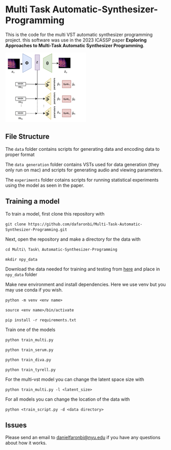 # Multi Task Automatic-Synthesizer-Programming
This is the code for the multi VST automatic synthesizer programming project. this software was use in the 2023 ICASSP paper **Exploring Approaches to Multi-Task Automatic Synthesizer Programming**.

![Multi-Task ASP Diagram](asp-main-diagram.png)

## File Structure

The `data` folder contains scripts for generating data and encoding data to proper format

The `data generation` folder contains VSTs used for data generation (they only run on mac) and scripts for generating audio and viewing parameters.

The `experiments` folder cotains scripts for running statistical experiments using the model as seen in the paper.

## Training a model

To train a model, first clone this repository with

`git clone https://github.com/dafaronbi/Multi-Task-Automatic-Synthesizer-Programming.git`

Next, open the repository and make a directory for the data with 

`cd Multi\ Task\ Automatic-Synthesizer-Programming`

`mkdir npy_data`

Download the data needed for training and testing from [here](https://zenodo.org/record/7686668#.ZAET5ezMJhE) and place in `npy_data` folder

Make new environment and install dependencies. Here we use venv but you may use conda if you wish.

`python -m venv <env name>`

`source <env name>/bin/activate`

`pip install -r requirements.txt`

Train one of the models

`python train_multi.py`

`python train_serum.py`

`python train_diva.py`

`python train_tyrell.py`

For the multi-vst model you can change the latent space size with 

`python train_multi.py -l <latent_size>`

For all models you can change the location of the data with

`python <train_script.py -d <data directory>`

## Issues

Please send an email to danielfaronbi@nyu.edu if you have any questions about how it works.

